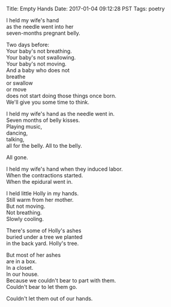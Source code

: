 Title: Empty Hands
Date: 2017-01-04 09:12:28 PST
Tags: poetry

I held my wife's hand  
as the needle went into her  
seven-months pregnant belly.  
  
Two days before:  
Your baby's not breathing.  
Your baby's not swallowing.  
Your baby's not moving.  
And a baby who does not  
breathe  
or swallow  
or move  
does not start doing those things once born.  
We'll give you some time to think.  
  
I held my wife's hand as the needle went in.  
Seven months of belly kisses.  
Playing music,  
dancing,  
talking,  
all for the belly. All to the belly.  
  
All gone.  
  
I held my wife's hand when they induced labor.  
When the contractions started.  
When the epidural went in.  
  
I held little Holly in my hands.  
Still warm from her mother.  
But not moving.  
Not breathing.  
Slowly cooling.  
  
There's some of Holly's ashes  
buried under a tree we planted  
in the back yard. Holly's tree.  
  
But most of her ashes  
are in a box.  
In a closet.  
In our house.  
Because we couldn't bear to part with them.  
Couldn't bear to let them go.  
  
Couldn't let them out of our hands.  
  